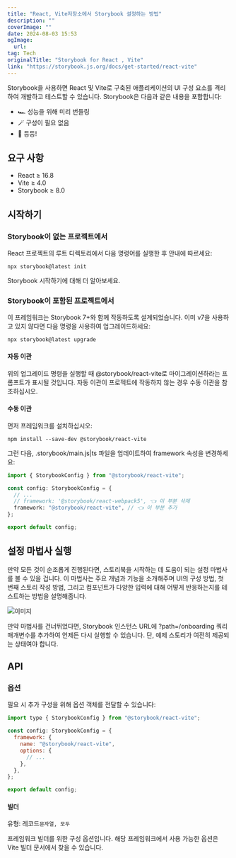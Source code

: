 ```yaml
---
title: "React, Vite저장소에서 Storybook 설정하는 방법"
description: ""
coverImage: ""
date: 2024-08-03 15:53
ogImage: 
  url: 
tag: Tech
originalTitle: "Storybook for React , Vite"
link: "https://storybook.js.org/docs/get-started/react-vite"
---
```




Storybook을 사용하면 React 및 Vite로 구축된 애플리케이션의 UI 구성 요소를 격리하여 개발하고 테스트할 수 있습니다. Storybook은 다음과 같은 내용을 포함합니다:

- 🏎️ 성능을 위해 미리 번들링
- 🪄 구성이 필요 없음
- 💫 등등!

## 요구 사항

- React ≥ 16.8
- Vite ≥ 4.0
- Storybook ≥ 8.0

## 시작하기

### Storybook이 없는 프로젝트에서

React 프로젝트의 루트 디렉토리에서 다음 명령어를 실행한 후 안내에 따르세요:

```npm
npx storybook@latest init
```

Storybook 시작하기에 대해 더 알아보세요.

### Storybook이 포함된 프로젝트에서

이 프레임워크는 Storybook 7+와 함께 작동하도록 설계되었습니다. 이미 v7을 사용하고 있지 않다면 다음 명령을 사용하여 업그레이드하세요:

```npm
npx storybook@latest upgrade
```

#### 자동 이관

위의 업그레이드 명령을 실행할 때 @storybook/react-vite로 마이그레이션하라는 프롬프트가 표시될 것입니다. 자동 이관이 프로젝트에 작동하지 않는 경우 수동 이관을 참조하십시오.

#### 수동 이관

먼저 프레임워크를 설치하십시오:

```npm
npm install --save-dev @storybook/react-vite
```

그런 다음, .storybook/main.js|ts 파일을 업데이트하여 framework 속성을 변경하세요:

```typescript
import { StorybookConfig } from "@storybook/react-vite";

const config: StorybookConfig = {
  // ...
  // framework: '@storybook/react-webpack5', 👈 이 부분 삭제
  framework: "@storybook/react-vite", // 👈 이 부분 추가
};

export default config;
```

## 설정 마법사 실행

만약 모든 것이 순조롭게 진행된다면, 스토리북을 시작하는 데 도움이 되는 설정 마법사를 볼 수 있을 겁니다. 이 마법사는 주요 개념과 기능을 소개해주며 UI의 구성 방법, 첫 번째 스토리 작성 방법, 그리고 컴포넌트가 다양한 입력에 대해 어떻게 반응하는지를 테스트하는 방법을 설명해줍니다.

![이미지](/assets/img/StorybookforReactVite_0.png)

만약 마법사를 건너뛰었다면, Storybook 인스턴스 URL에 ?path=/onboarding 쿼리 매개변수를 추가하여 언제든 다시 실행할 수 있습니다. 단, 예제 스토리가 여전히 제공되는 상태여야 합니다.

## API

### 옵션

필요 시 추가 구성을 위해 옵션 객체를 전달할 수 있습니다:

```js
import type { StorybookConfig } from "@storybook/react-vite";

const config: StorybookConfig = {
  framework: {
    name: "@storybook/react-vite",
    options: {
      // ...
    },
  },
};

export default config;
```

#### 빌더

유형: 레코드`문자열, 모두`

프레임워크 빌더를 위한 구성 옵션입니다. 해당 프레임워크에서 사용 가능한 옵션은 Vite 빌더 문서에서 찾을 수 있습니다.
